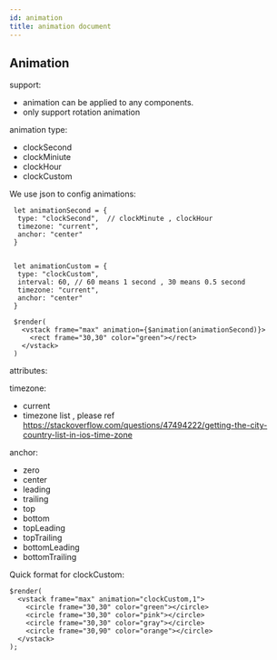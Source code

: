 ```yaml
---
id: animation
title: animation document
---
```



## Animation

support:
- animation can be applied to any components.
- only support rotation animation


animation type:

- clockSecond
- clockMiniute
- clockHour
- clockCustom

We use json to config animations:

```
 let animationSecond = {
  type: "clockSecond",  // clockMinute , clockHour
  timezone: "current",
  anchor: "center"
 }
 
 
 let animationCustom = {
  type: "clockCustom",
  interval: 60, // 60 means 1 second , 30 means 0.5 second
  timezone: "current",
  anchor: "center"
 }

 $render(
   <vstack frame="max" animation={$animation(animationSecond)}>
     <rect frame="30,30" color="green"></rect>
   </vstack>
 )
```

attributes:

timezone:
- current 
- timezone list , please ref https://stackoverflow.com/questions/47494222/getting-the-city-country-list-in-ios-time-zone


anchor:

- zero
- center
- leading
- trailing
- top
- bottom
- topLeading
- topTrailing
- bottomLeading
- bottomTrailing



Quick format for clockCustom:

```
$render(
  <vstack frame="max" animation="clockCustom,1">
    <circle frame="30,30" color="green"></circle>
    <circle frame="30,30" color="pink"></circle>
    <circle frame="30,30" color="gray"></circle>
    <circle frame="30,90" color="orange"></circle>
  </vstack>
);

```

